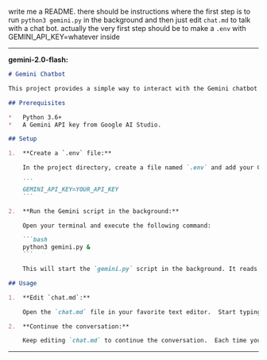 write me a README. there should be instructions where the first step is to run `python3 gemini.py` in the background and then just edit `chat.md` to talk with a chat bot. actually the very first step should be to make a `.env` with GEMINI_API_KEY=whatever inside

---
**gemini-2.0-flash:**

```markdown
# Gemini Chatbot

This project provides a simple way to interact with the Gemini chatbot using a local Markdown file.

## Prerequisites

*   Python 3.6+
*   A Gemini API key from Google AI Studio.

## Setup

1.  **Create a `.env` file:**

    In the project directory, create a file named `.env` and add your Gemini API key:

    ```
    GEMINI_API_KEY=YOUR_API_KEY
    ```

2.  **Run the Gemini script in the background:**

    Open your terminal and execute the following command:

    ```bash
    python3 gemini.py &
    ```

    This will start the `gemini.py` script in the background. It reads and writes to `chat.md`.

## Usage

1.  **Edit `chat.md`:**

    Open the `chat.md` file in your favorite text editor.  Start typing your message at the end of the file. Save the file. The `gemini.py` script will detect the changes, send your message to the Gemini API, and append the chatbot's response to the file.

2.  **Continue the conversation:**

    Keep editing `chat.md` to continue the conversation.  Each time you save the file, the script will process your new message and update the file with the chatbot's reply.
```


---

